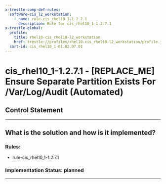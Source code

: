 ```yaml
---
x-trestle-comp-def-rules:
  software-cis_l2_workstation:
    - name: rule-cis_rhel10_1-1.2.7.1
      description: Rule for cis_rhel10_1-1.2.7.1
x-trestle-global:
  profile:
    title: rhel10-cis_rhel10-l2_workstation
    href: trestle://profiles/rhel10-cis_rhel10-l2_workstation/profile.json
  sort-id: cis_rhel10_1-01.02.07.01
---
```


# cis_rhel10_1-1.2.7.1 - \[REPLACE_ME\] Ensure Separate Partition Exists For /Var/Log/Audit (Automated)

## Control Statement

______________________________________________________________________

## What is the solution and how is it implemented?

<!-- For implementation status enter one of: implemented, partial, planned, alternative, not-applicable -->

<!-- Note that the list of rules under ### Rules: is read-only and changes will not be captured after assembly to JSON -->

<!-- Add control implementation description here for control: cis_rhel10_1-1.2.7.1 -->

### Rules:

  - rule-cis_rhel10_1-1.2.7.1

### Implementation Status: planned

______________________________________________________________________
